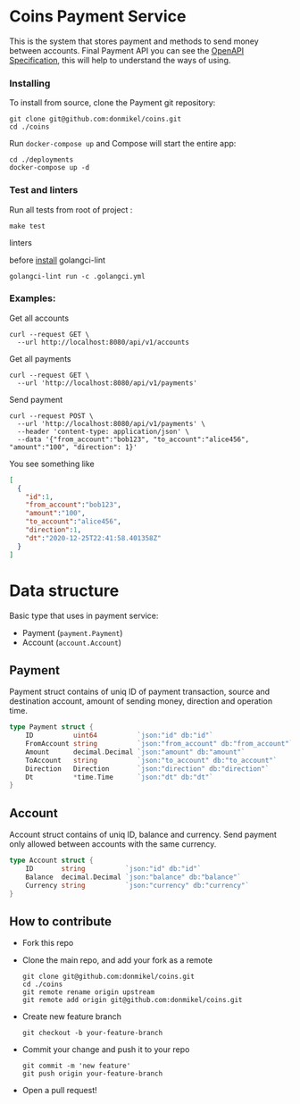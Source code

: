 # Coins Payment Service

This is the system that stores payment and methods to send money between accounts. Final Payment API  you can see the [OpenAPI Specification](https://github.com/donmikel/coins/blob/main/api/coins-openapi.yaml),
this will help to understand the ways of using.

### Installing

To install from source, clone the Payment git repository:

```shell script
git clone git@github.com:donmikel/coins.git
cd ./coins
```

Run `docker-compose up` and Compose will start the entire app:

```shell script
cd ./deployments
docker-compose up -d
```

### Test and linters

Run all tests from root of project :

```shell script
make test
```

linters

before [install](https://golangci-lint.run/usage/install/#local-installation) golangci-lint 
```shell script
golangci-lint run -c .golangci.yml
```

### Examples:

Get all accounts 

```shell script
curl --request GET \
  --url http://localhost:8080/api/v1/accounts
```

Get all payments

```shell script
curl --request GET \
  --url 'http://localhost:8080/api/v1/payments'
```

Send payment

```shell script
curl --request POST \
  --url 'http://localhost:8080/api/v1/payments' \
  --header 'content-type: application/json' \
  --data '{"from_account":"bob123", "to_account":"alice456", "amount":"100", "direction": 1}'
```

You see something like

```json
[
  {
    "id":1,
    "from_account":"bob123",
    "amount":"100",
    "to_account":"alice456",
    "direction":1,
    "dt":"2020-12-25T22:41:58.401358Z"
  }
]
```

# Data structure

Basic type that uses in payment service:
 - Payment (`payment.Payment`)
 - Account (`account.Account`)

## Payment

Payment struct contains of uniq ID of payment transaction, source and destination account, amount of sending money, direction and operation time.

```go
type Payment struct {
	ID          uint64          `json:"id" db:"id"`
	FromAccount string          `json:"from_account" db:"from_account"`
	Amount      decimal.Decimal `json:"amount" db:"amount"`
	ToAccount   string          `json:"to_account" db:"to_account"`
	Direction   Direction       `json:"direction" db:"direction"`
	Dt          *time.Time      `json:"dt" db:"dt"`
}
```

## Account

Account struct contains of uniq ID, balance and currency.
Send payment only allowed between accounts with the same currency.
```go
type Account struct {
	ID       string          `json:"id" db:"id"`
	Balance  decimal.Decimal `json:"balance" db:"balance"`
	Currency string          `json:"currency" db:"currency"`
}
```

## How to contribute

- Fork this repo
- Clone the main repo, and add your fork as a remote

  ```
  git clone git@github.com:donmikel/coins.git
  cd ./coins
  git remote rename origin upstream
  git remote add origin git@github.com:donmikel/coins.git
  ```

- Create new feature branch

  ```
  git checkout -b your-feature-branch
  ```

- Commit your change and push it to your repo 

  ```
  git commit -m 'new feature'
  git push origin your-feature-branch
  ```

- Open a pull request!